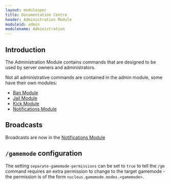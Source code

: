 ```yaml
---
layout: modulespec
title: Documentation Centre
header: Administration Module
moduleid: admin
modulename: Administration
---
```


## Introduction

The Administration Module contains commands that are designed to be used by server owners and administrators.

Not all administrative commands are contained in the admin module, some have their own modules:

* [Ban Module](ban.html)
* [Jail Module](jail.html)
* [Kick Module](kick.html)
* [Notifications Module](notification.html)

## Broadcasts

Broadcasts are now in the [Notifications Module](notification.html)

## `/gamemode` configuration

The setting `separate-gamemode-permissions` can be set to `true` to tell the `/gm` command requires an extra permission to change to the target gamemode - 
the permission is of the form `nucleus.gamemode.modes.<gamemode>`.